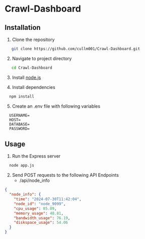 # Crawl-Dashboard

## Installation
1. Clone the repository
```bash
   git clone https://github.com/cullm001/Crawl-Dashboard.git
```
2. Navigate to project directory
```bash
   cd Crawl-Dashboard
```
3. Install [node.js](https://nodejs.org/en/download/package-manager)

4. Install dependencies
 ```bash
   npm install
```  
5. Create an .env file with following variables
```env
  USERNAME=
  HOST=
  DATABASE=
  PASSWORD=
```

## Usage
1. Run the Express server
 ```bash
   node app.js
```
2. Send POST requests to the following API Endpoints
   - /api/node_info
```json
{
  "node_info": {
    "time": "2024-07-30T11:42:04",
    "node_id": "node_9099",
    "cpu_usage": 85.09,
    "memory_usage": 48.81,
    "bandwidth_usage": 76.19,
    "diskspace_usage": 54.06
  }
}

```

